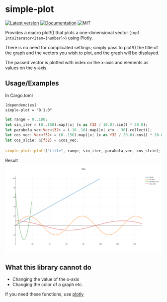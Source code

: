 
# simple-plot

[![Latest version](https://img.shields.io/crates/v/simple-plot.svg)](https://crates.io/crates/simple-plot)
[![Documentation](https://docs.rs/simple-plot/badge.svg)](https://docs.rs/simple-plot)
![MIT](https://img.shields.io/badge/license-MIT-blue.svg)

Provides a macro plot!() that plots a one-dimensional vector (`impl IntoIterator<Item={number}>`) using Plotly. 

There is no need for complicated settings; simply pass to plot!() the title of the graph and the vectors you wish to plot, and the graph will be displayed. 

The passed vector is plotted with index on the x-axis and elements as values on the y-axis.

## Usage/Examples
In Cargo.toml
```
[dependencies]
simple-plot = "0.1.0"
```
```rust
let range = 0..100;
let sin_iter = (0..150).map(|x| (x as f32 / 10.0).sin() * 20.0);
let parabola_vec:Vec<i32> = (-10..10).map(|x| x*x - 30).collect();
let cos_vec: Vec<f32> = (0..150).map(|x| (x as f32 / 20.0).cos() * 10.0).collect();
let cos_slcie: &[f32] = &cos_vec;

simple_plot::plot!("title", range, sin_iter, parabola_vec, cos_slcie);
```
Result
![result](plot.png)

## What this library cannot do 
- Changing the value of the x-axis
- Changing the color of a graph
etc.

If you need these functions, use [plotly](https://crates.io/crates/plotly) 

